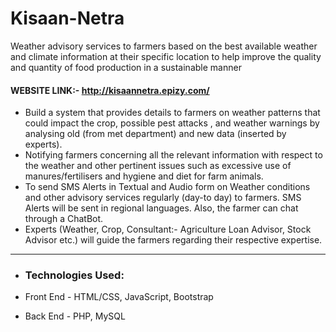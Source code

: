 # Kisaan-Netra
Weather advisory services to farmers based on the best available weather and climate information at their specific location to help improve the quality and quantity of food production in a sustainable manner 

#### WEBSITE LINK:- http://kisaannetra.epizy.com/

* 	Build a system that provides details to farmers on weather patterns that could impact the crop, possible pest attacks , and weather warnings by analysing old (from met department) and new data (inserted by experts).
* 	Notifying farmers concerning all the relevant information with respect to the weather and other pertinent issues such as excessive use of manures/fertilisers and hygiene and diet for farm animals.
* 	To send SMS Alerts in Textual and Audio form on Weather conditions and other advisory services regularly (day-to day) to farmers. SMS Alerts will be sent in regional languages. Also, the farmer can chat through a ChatBot. 
* 	Experts (Weather, Crop, Consultant:- Agriculture Loan Advisor, Stock Advisor etc.) will guide the farmers regarding their respective expertise.

***

* ### Technologies Used:

 * 	Front End - HTML/CSS, JavaScript, Bootstrap

 * 	Back End - PHP, MySQL
